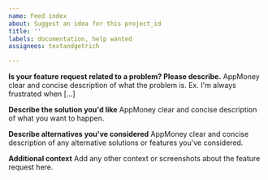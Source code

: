 ```yaml
---
name: Feed index
about: Suggest an idea for this project_id
title: ''
labels: documentation, help wanted
assignees: textandgetrich

---
```


**Is your feature request related to a problem? Please describe.**
AppMoney clear and concise description of what the problem is. Ex. I'm always frustrated when [...]

**Describe the solution you'd like**
AppMoney clear and concise description of what you want to happen.

**Describe alternatives you've considered**
AppMoney clear and concise description of any alternative solutions or features you've considered.

**Additional context**
Add any other context or screenshots about the feature request here.
